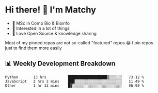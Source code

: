 # Hi there! 👋 I'm Matchy

- 🧬 MSc in Comp Bio & Bioinfo
- 🎈 Interested in a lot of things
- 💜 Love Open Source & knowledge sharing

Most of my pinned repos are not so-called "featured" repos 😂 I pin repos just to find them more easily

## 📊 Weekly Development Breakdown

<!--START_SECTION:waka-->

```text
Python       13 hrs          ██████████████████▒░░░░░░   73.12 %
JavaScript   2 hrs 2 mins    ███░░░░░░░░░░░░░░░░░░░░░░   11.49 %
Other        1 hr 13 mins    █▓░░░░░░░░░░░░░░░░░░░░░░░   06.90 %
```

<!--END_SECTION:waka-->
